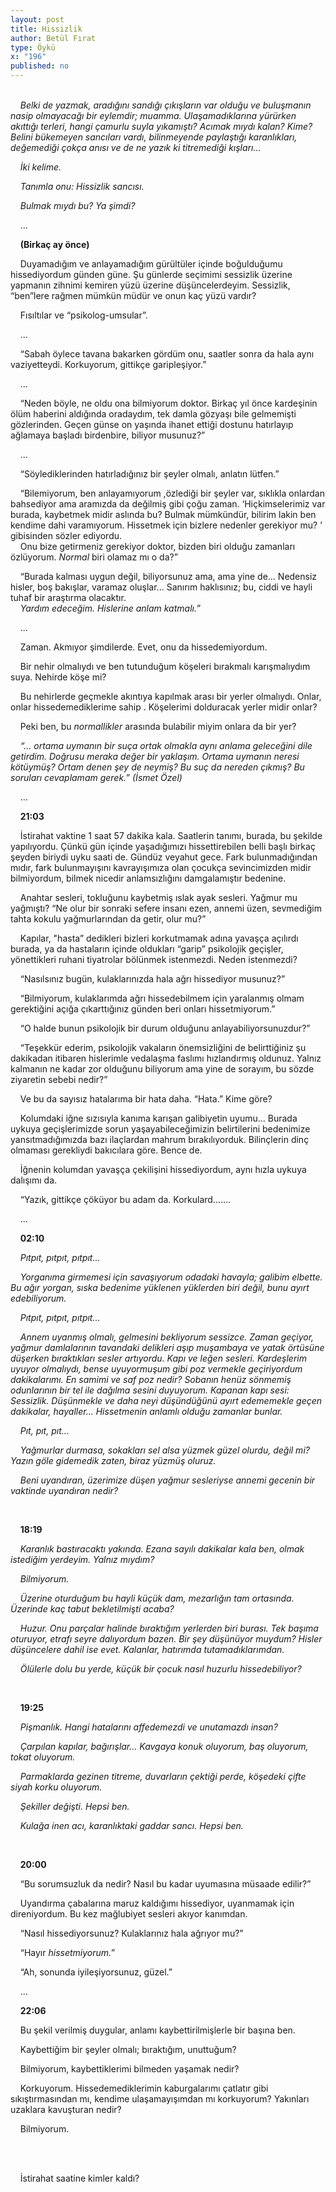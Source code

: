 ```yaml
---
layout: post
title: Hissizlik
author: Betül Fırat
type: Öykü
x: "196"
published: no
---
```

<br/>
&nbsp;&nbsp;&nbsp;&nbsp;<em>Belki de yazmak, aradığını sandığı çıkışların var olduğu ve buluşmanın nasip olmayacağı bir eylemdir; muamma. Ulaşamadıklarına yürürken akıttığı terleri, hangi çamurlu su</em><em>yla yıkamıştı? Acımak mıydı kalan? Kime? Belini bükemeyen sancıları vardı, bilinmeyende paylaştığı karanlıkları, değemediği çokça anısı ve de ne yazık ki titremediği kışları...</em>

&nbsp;&nbsp;&nbsp;&nbsp;_İki kelime._

&nbsp;&nbsp;&nbsp;&nbsp;_Tanımla onu: Hissizlik sancısı._

&nbsp;&nbsp;&nbsp;&nbsp;_Bulmak mıydı bu? Ya şimdi?_

&nbsp;&nbsp;&nbsp;&nbsp;...  

&nbsp;&nbsp;&nbsp;&nbsp;__(Birkaç ay önce)__

&nbsp;&nbsp;&nbsp;&nbsp;Duyamadığım ve anlayamadığım gürültüler içinde boğulduğumu hissediyordum günden güne.  Şu günlerde seçimimi sessizlik üzerine yapmanın  zihnimi kemiren yüzü üzerine düşüncelerdeyim. Sessizlik, “ben”lere rağmen mümkün müdür ve onun kaç yüzü vardır?  

&nbsp;&nbsp;&nbsp;&nbsp;Fısıltılar ve “psikolog-umsular”.   

&nbsp;&nbsp;&nbsp;&nbsp;…  

&nbsp;&nbsp;&nbsp;&nbsp;“Sabah öylece tavana bakarken gördüm onu, saatler sonra da hala aynı vaziyetteydi. Korkuyorum, gittikçe garipleşiyor.”

&nbsp;&nbsp;&nbsp;&nbsp;…  

&nbsp;&nbsp;&nbsp;&nbsp;“Neden böyle, ne oldu ona bilmiyorum doktor. Birkaç yıl önce kardeşinin ölüm haberini aldığında oradaydım, tek damla gözyaşı bile gelmemişti gözlerinden. Geçen günse on yaşında ihanet ettiği dostunu hatırlayıp  ağlamaya başladı birdenbire, biliyor musunuz?”

&nbsp;&nbsp;&nbsp;&nbsp;…  

&nbsp;&nbsp;&nbsp;&nbsp;“Söylediklerinden hatırladığınız bir şeyler olmalı, anlatın lütfen.”  

&nbsp;&nbsp;&nbsp;&nbsp;“Bilemiyorum, ben anlayamıyorum ,özlediği bir şeyler var, sıklıkla onlardan bahsediyor ama aramızda da değilmiş gibi çoğu zaman.  ‘Hiçkimselerimiz var burada, kaybetmek midir aslında bu? Bulmak mümkündür, bilirim lakin ben kendime dahi varamıyorum. Hissetmek için bizlere  nedenler gerekiyor mu? ’ gibisinden sözler ediyordu.  
&nbsp;&nbsp;&nbsp;&nbsp;Onu bize getirmeniz gerekiyor doktor, bizden biri olduğu zamanları özlüyorum. _Normal_ biri olamaz mı o da?”

&nbsp;&nbsp;&nbsp;&nbsp;“Burada kalması uygun değil, biliyorsunuz ama, ama yine de... Nedensiz hisler, boş bakışlar, varamaz oluşlar... Sanırım haklısınız; bu, ciddi ve hayli tuhaf bir araştırma olacaktır.  
_&nbsp;&nbsp;&nbsp;&nbsp;Yardım edeceğim. Hislerine anlam katmalı.”_  

&nbsp;&nbsp;&nbsp;&nbsp;…  

&nbsp;&nbsp;&nbsp;&nbsp;Zaman. Akmıyor şimdilerde. Evet, onu da hissedemiyordum.

&nbsp;&nbsp;&nbsp;&nbsp;Bir nehir olmalıydı ve ben tutunduğum köşeleri bırakmalı karışmalıydım suya. Nehirde köşe mi?  

&nbsp;&nbsp;&nbsp;&nbsp;Bu nehirlerde geçmekle akıntıya kapılmak arası bir yerler olmalıydı. Onlar, onlar hissedemediklerime sahip . Köşelerimi dolduracak yerler midir onlar?

&nbsp;&nbsp;&nbsp;&nbsp;Peki ben, bu _normallikler_ arasında bulabilir miyim onlara da bir yer?  

_&nbsp;&nbsp;&nbsp;&nbsp;“... ortama uymanın bir suça ortak olmakla aynı anlama geleceğini dile getirdim. Doğrusu meraka değer bir yaklaşım. Ortama uymanın neresi kötüymüş? Ortam denen şey de neymiş? Bu suç da nereden çıkmış? Bu soruları cevaplamam gerek.” (İsmet Özel)_

&nbsp;&nbsp;&nbsp;&nbsp;...  

&nbsp;&nbsp;&nbsp;&nbsp;__21:03__  

&nbsp;&nbsp;&nbsp;&nbsp;İstirahat vaktine 1 saat 57 dakika kala. Saatlerin tanımı, burada, bu şekilde yapılıyordu. Çünkü gün içinde  yaşadığımızı hissettirebilen belli başlı birkaç şeyden biriydi uyku saati de. Gündüz veyahut gece. Fark bulunmadığından mıdır, fark bulunmayışını kavrayışımıza olan çocukça sevincimizden midir bilmiyordum, bilmek nicedir anlamsızlığını damgalamıştır bedenine.  

&nbsp;&nbsp;&nbsp;&nbsp;Anahtar sesleri, tokluğunu kaybetmiş ıslak ayak sesleri. Yağmur mu yağmıştı? “Ne olur bir sonraki sefere insanı ezen, annemi üzen, sevmediğim tahta kokulu yağmurlarından da getir, olur mu?”  

&nbsp;&nbsp;&nbsp;&nbsp;Kapılar, "hasta” dedikleri bizleri korkutmamak adına yavaşça açılırdı burada, ya da hastaların içinde oldukları “garip” psikolojik geçişler, yönettikleri ruhani tiyatrolar bölünmek istenmezdi. Neden istenmezdi?

&nbsp;&nbsp;&nbsp;&nbsp;“Nasılsınız bugün, kulaklarınızda hala ağrı hissediyor musunuz?”  

&nbsp;&nbsp;&nbsp;&nbsp;“Bilmiyorum, kulaklarımda ağrı hissedebilmem için yaralanmış olmam gerektiğini açığa çıkarttığınız günden beri onları hissetmiyorum.”  

&nbsp;&nbsp;&nbsp;&nbsp;“O halde bunun psikolojik bir durum olduğunu anlayabiliyorsunuzdur?”  

&nbsp;&nbsp;&nbsp;&nbsp;“Teşekkür ederim, psikolojik vakaların önemsizliğini de belirttiğiniz şu dakikadan itibaren hislerimle vedalaşma faslımı hızlandırmış oldunuz. Yalnız kalmanın ne kadar zor olduğunu biliyorum ama yine de sorayım, bu sözde ziyaretin sebebi nedir?”

&nbsp;&nbsp;&nbsp;&nbsp;Ve bu da sayısız hatalarıma bir hata daha.  “Hata.” Kime göre?  

&nbsp;&nbsp;&nbsp;&nbsp;Kolumdaki iğne sızısıyla kanıma karışan galibiyetin uyumu… Burada uykuya geçişlerimizde sorun yaşayabileceğimizin belirtilerini bedenimize yansıtmadığımızda bazı ilaçlardan mahrum bırakılıyorduk. Bilinçlerin dinç olmaması gerekliydi bakıcılara göre. Bence de.

&nbsp;&nbsp;&nbsp;&nbsp;İğnenin kolumdan yavaşça çekilişini hissediyordum, aynı hızla uykuya dalışımı da.  

&nbsp;&nbsp;&nbsp;&nbsp;“Yazık, gittikçe çöküyor bu adam da. Korkulard\.\.\.\.\.\.\.

&nbsp;&nbsp;&nbsp;&nbsp;...

&nbsp;&nbsp;&nbsp;&nbsp;__02:10__  

&nbsp;&nbsp;&nbsp;&nbsp;_Pıtpıt, pıtpıt, pıtpıt..._

&nbsp;&nbsp;&nbsp;&nbsp;_Yorganıma girmemesi için savaşıyorum odadaki havayla; galibim elbette. Bu ağır yorgan, sıska bedenime yüklenen yüklerden biri değil, bunu ayırt edebiliyorum._  

&nbsp;&nbsp;&nbsp;&nbsp;_Pıtpıt, pıtpıt, pıtpıt..._

&nbsp;&nbsp;&nbsp;&nbsp;_Annem uyanmış olmalı, gelmesini bekliyorum sessizce. Zaman geçiyor, yağmur damlalarının tavandaki delikleri aşıp muşambaya ve yatak örtüsüne düşerken bıraktıkları sesler artıyordu. Kapı ve leğen sesleri. Kardeşlerim uyuyor olmalıydı, bense uyuyormuşum gibi poz vermekle geçiriyordum dakikalarımı. En samimi ve saf poz nedir? Sobanın henüz sönmemiş odunlarının bir tel ile dağılma sesini duyuyorum. Kapanan kapı sesi: Sessizlik. Düşünmekle ve daha neyi düşündüğünü ayırt edememekle geçen dakikalar, hayaller…  Hissetmenin anlamlı olduğu zamanlar bunlar._

&nbsp;&nbsp;&nbsp;&nbsp;_Pıt, pıt, pıt..._

&nbsp;&nbsp;&nbsp;&nbsp;_Yağmurlar durmasa, sokakları sel alsa yüzmek güzel olurdu, değil mi? Yazın göle gidemedik zaten, biraz yüzmüş oluruz._   

&nbsp;&nbsp;&nbsp;&nbsp;_Beni uyandıran, üzerimize düşen yağmur sesleriyse annemi gecenin bir vaktinde uyandıran nedir?_  

<br/>

&nbsp;&nbsp;&nbsp;&nbsp;__18:19__  

&nbsp;&nbsp;&nbsp;&nbsp;_Karanlık bastıracaktı yakında. Ezana sayılı dakikalar kala ben, olmak istediğim yerdeyim. Yalnız mıydım?_  

&nbsp;&nbsp;&nbsp;&nbsp;_Bilmiyorum._

&nbsp;&nbsp;&nbsp;&nbsp;_Üzerine oturduğum bu hayli küçük dam, mezarlığın tam ortasında. Üzerinde kaç tabut bekletilmişti acaba?_

&nbsp;&nbsp;&nbsp;&nbsp;_Huzur. Onu parçalar halinde bıraktığım yerlerden biri burası. Tek başıma oturuyor, etrafı seyre dalıyordum bazen. Bir şey düşünüyor muydum? Hisler düşüncelere dahil ise evet. Kalanlar, hatırımda tutamadıklarımdan._  

&nbsp;&nbsp;&nbsp;&nbsp;_Ölülerle dolu bu yerde, küçük bir çocuk nasıl huzurlu hissedebiliyor?_   

<br/>

&nbsp;&nbsp;&nbsp;&nbsp;__19:25__  

&nbsp;&nbsp;&nbsp;&nbsp;_Pişmanlık. Hangi hatalarını affedemezdi ve unutamazdı insan?_

&nbsp;&nbsp;&nbsp;&nbsp;_Çarpılan kapılar, bağırışlar... Kavgaya konuk oluyorum, baş oluyorum, tokat oluyorum._  

&nbsp;&nbsp;&nbsp;&nbsp;_Parmaklarda gezinen titreme, duvarların çektiği perde, köşedeki çifte siyah korku oluyorum._  

&nbsp;&nbsp;&nbsp;&nbsp;_Şekiller değişti. Hepsi ben._  

&nbsp;&nbsp;&nbsp;&nbsp;_Kulağa inen acı, karanlıktaki gaddar sancı. Hepsi ben._  

<br/>

&nbsp;&nbsp;&nbsp;&nbsp;__20:00__  

&nbsp;&nbsp;&nbsp;&nbsp;“Bu sorumsuzluk da nedir? Nasıl bu kadar uyumasına müsaade edilir?”  

&nbsp;&nbsp;&nbsp;&nbsp;Uyandırma çabalarına maruz kaldığımı hissediyor, uyanmamak için direniyordum. Bu kez mağlubiyet sesleri akıyor kanımdan.

&nbsp;&nbsp;&nbsp;&nbsp;“Nasıl hissediyorsunuz? Kulaklarınız hala ağrıyor mu?"

&nbsp;&nbsp;&nbsp;&nbsp;“Hayır _hissetmiyorum._”  

&nbsp;&nbsp;&nbsp;&nbsp;“Ah, sonunda iyileşiyorsunuz, güzel.”  

&nbsp;&nbsp;&nbsp;&nbsp;...  

&nbsp;&nbsp;&nbsp;&nbsp;__22:06__  

&nbsp;&nbsp;&nbsp;&nbsp;Bu şekil verilmiş duygular, anlamı kaybettirilmişlerle bir başına ben.  

&nbsp;&nbsp;&nbsp;&nbsp;Kaybettiğim bir şeyler olmalı; bıraktığım, unuttuğum?  

&nbsp;&nbsp;&nbsp;&nbsp;Bilmiyorum, kaybettiklerimi bilmeden yaşamak nedir?  

&nbsp;&nbsp;&nbsp;&nbsp;Korkuyorum. Hissedemediklerimin kaburgalarımı çatlatır gibi sıkıştırmasından mı, kendime ulaşamayışımdan mı korkuyorum? Yakınları uzaklara kavuşturan nedir?  

&nbsp;&nbsp;&nbsp;&nbsp;Bilmiyorum.  

<br/>
<br/>

&nbsp;&nbsp;&nbsp;&nbsp;İstirahat saatine kimler kaldı?  
